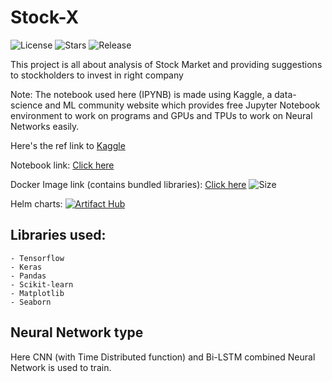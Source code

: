 # Stock-X

![License](https://img.shields.io/github/license/Circle-1/Stock-X)
![Stars](https://img.shields.io/github/stars/Circle-1/Stock-X)
![Release](https://img.shields.io/github/v/release/Circle-1/Stock-X)

This project is all about analysis of Stock Market and providing suggestions to stockholders to invest in right company

Note: The notebook used here (IPYNB) is made using Kaggle, a data-science and ML community website which provides free Jupyter Notebook environment to work on programs and GPUs and TPUs to work on Neural Networks easily.

Here's the ref link to [Kaggle](https://www.kaggle.com/)

Notebook link: [Click here](https://www.kaggle.com/aadhityaa/stock-cnn-lstm)

Docker Image link (contains bundled libraries): [Click here](https://hub.docker.com/r/aerox86/stock-x) ![Size](https://img.shields.io/docker/image-size/aerox86/stock-x/latest-stable)

Helm charts: [![Artifact Hub](https://img.shields.io/endpoint?url=https://artifacthub.io/badge/repository/stock-x)](https://artifacthub.io/packages/search?repo=stock-x)

## Libraries used:
    - Tensorflow
    - Keras
    - Pandas
    - Scikit-learn
    - Matplotlib
    - Seaborn

## Neural Network type

Here CNN (with Time Distributed function) and Bi-LSTM combined Neural Network is used to train.
